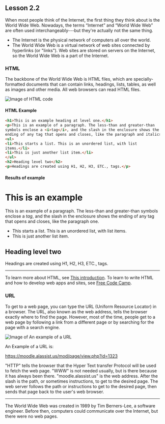 ## Lesson 2.2

When most people think of the Internet, the first thing they think about
is the World Wide Web. Nowadays, the terms “Internet” and “World Wide
Web” are often used interchangeably---but they're actually not the same
thing.

-   The Internet is the physical network of computers all over the
    world.
-   The World Wide Web is a virtual network of web sites connected by
    hyperlinks (or "links"). Web sites are stored on servers on the
    Internet, so the World Wide Web is a part of the Internet.

### HTML

The backbone of the World Wide Web is HTML files, which are
specially-formatted documents that can contain links, headings, lists,
tables, as well as images and other media. All web browsers can read
HTML files.

![Image of HTML
code](https://lh3.googleusercontent.com/kUEFOn9mvXcWzX3bJttJ3HobWqIhrmM1vUDQxQskNRNpVNtc-nRG7ikmjnmZNRuDrXMKjjGvdN1U9aijZfgVvXHaPoPeaIbpSOzLUYVqL51JmNpidh0cBO6GsyTYrBr9KHiQUn8)

#### HTML Example

``` html
<h1>This is an example heading at level one.</h1>
<p>This is an example of a paragraph. The less-than and greater-than
symbols enclose a <i>tag</i>, and the slash in the enclosure shows the
ending of any tag that opens and closes, like the paragraph and italics ones.</p>
<ul>
<li>This starts a list. This is an unordered list, with list
items.</li>
<li>This is just another list item.</li>
</ul>
<h2>Heading level two</h2>
<p>Headings are created using H1, H2, H3, ETC., tags.</p>
```

#### Results of example

<h1>This is an example</h1>
<p>This is an example of a paragraph. The less-than and greater-than
symbols enclose a <i>tag</i>, and the slash in the enclosure shows the
ending of any tag that opens and closes, like the paragraph one.</p>
<ul>
<li>This starts a list. This is an unordered list, with list
items.</li>
<li>This is just another list item.</li>
</ul>
<h2>Heading level two</h2>
<p>Headings are created using H1, H2, H3, ETC., tags.</p>

------

To learn more about HTML, see [This
introduction](https://www.w3schools.com/html/html_intro.asp). To learn
to write HTML and how to develop web apps and sites, see [Free Code
Camp](https://www.freecodecamp.org).

### URL

To get to a web page, you can type the URL (Uniform Resource Locator) in
a browser. The URL, also known as the web address, tells the browser
exactly where to find the page. However, most of the time, people get to
a web page by following a link from a different page or by searching for
the page with a search engine.

![Image of An example of a
URL](https://lh3.googleusercontent.com/gTCzItbEZC7_EmI7tJNUCYxTkBt-PKlKppKLKnMami5ZtJstN_pzxMWVXPfvB7F6k9UzFF7PD27oKdi41FYm2uC1IDYpc-bPRNgt1h1XWSXYw-K5SpVGAqt2ZqsHN3__K3DWiww)

An Example of a URL
is:

<https://moodle.alassist.us/mod/page/view.php?id=1323>

"HTTP" tells the browser that the Hyper Text transfer Protocol will be
used to fetch the web page. "WWW" is not needed usually, but is there
because it has always been there. "moodle.alassist.us" is the web
address. After the slash is the path, or sometimes instructions, to
get to the desired page. The web server follows the path or
instructions to get to the desired page, then sends that page back to
the user's web browser.

------------------------------------------------------------------------

The World Wide Web was created in 1989 by Tim Berners-Lee, a software
engineer. Before then, computers could communicate over the Internet,
but there were no web pages.